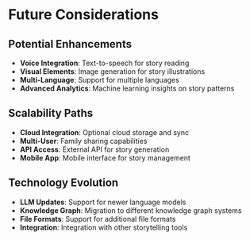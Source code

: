 # Future Considerations

## Potential Enhancements

- **Voice Integration**: Text-to-speech for story reading
- **Visual Elements**: Image generation for story illustrations
- **Multi-Language**: Support for multiple languages
- **Advanced Analytics**: Machine learning insights on story patterns

## Scalability Paths

- **Cloud Integration**: Optional cloud storage and sync
- **Multi-User**: Family sharing capabilities
- **API Access**: External API for story generation
- **Mobile App**: Mobile interface for story management

## Technology Evolution

- **LLM Updates**: Support for newer language models
- **Knowledge Graph**: Migration to different knowledge graph systems
- **File Formats**: Support for additional file formats
- **Integration**: Integration with other storytelling tools
